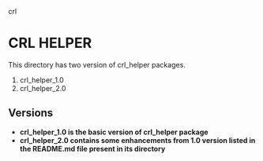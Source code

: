 crl
# CRL HELPER 
This directory has two version of crl_helper packages.
1. crl_helper_1.0
2. crl_helper_2.0

## Versions
*	**crl_helper_1.0 is the basic version of crl_helper package**
*	**crl_helper_2.0 contains some enhancements from 1.0 version listed in the README.md file present in its directory**




	
	
	







